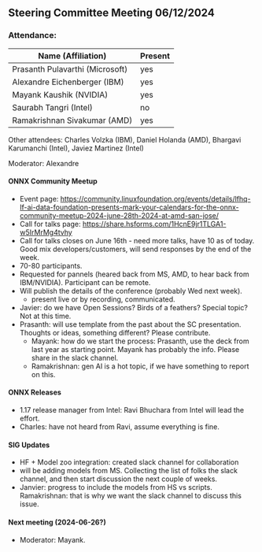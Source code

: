 ## Steering Committee Meeting 06/12/2024

### Attendance:

| Name (Affiliation)              | Present  |
| ------------------------------- | -------- |
| Prasanth Pulavarthi (Microsoft) | yes |
| Alexandre Eichenberger (IBM)    | yes |
| Mayank Kaushik (NVIDIA)         | yes |
| Saurabh Tangri (Intel)          | no |
| Ramakrishnan Sivakumar (AMD)    | yes |

Other attendees: Charles Volzka (IBM), Daniel Holanda (AMD), Bhargavi Karumanchi (Intel), Javiez Martinez (Intel)

Moderator: Alexandre

#### ONNX Community Meetup
- Event page: https://community.linuxfoundation.org/events/details/lfhq-lf-ai-data-foundation-presents-mark-your-calendars-for-the-onnx-community-meetup-2024-june-28th-2024-at-amd-san-jose/
- Call for talks page: https://share.hsforms.com/1HcnE9jr1TLGA1-w5IrMrMg4tvhy
- Call for talks closes on June 16th - need more talks, have 10 as of today. Good mix developers/customers, will send responses by the end of the week.
- 70-80 participants.
- Requested for pannels (heared back from MS, AMD, to hear back from IBM/NVIDIA). Participant can be remote.
- Will publish the details of the conference (probably Wed next week).
  - present live or by recording, communicated.
- Javier: do we have Open Sessions? Birds of a feathers? Special topic? Not at this time.
- Prasanth: will use template from the past about the SC presentation. Thoughts or ideas, something different? Please contribute.
  - Mayank: how do we start the process: Prasanth, use the deck from last year as starting point. Mayank has probably the info. Please share in the slack channel.
  - Ramakrishnan: gen AI is a hot topic, if we have something to report on this.   

#### ONNX Releases
- 1.17 release manager from Intel: Ravi Bhuchara from Intel will lead the effort.
- Charles: have not heard from Ravi, assume everything is fine.

#### SIG Updates 
- HF + Model zoo integration: created slack channel for collaboration
- will be adding models from MS. Collecting the list of folks the slack channel, and then start discussion the next couple of weeks.
- Janvier: progress to include the models from HS vs scripts. Ramakrishnan: that is why we want the slack channel to discuss this issue.

#### Next meeting (2024-06-26?)
 - Moderator: Mayank.
